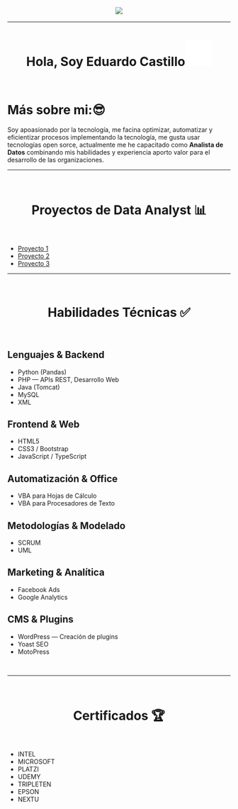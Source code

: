 <p align="center">
  <img src="https://images.netcomlearning.com/cms/banners/ways-to-earn-power-bi-skills-for-data-analyst.png" height="230"/>
</p>
<hr>
<h1 align="center">Hola, Soy Eduardo Castillo<img src="https://github.com/Kathryn-Jie/Kathryn-Jie/blob/main/wave.gif" width="60px"/></h1>
<Br>
<h1>Más sobre mi:😎</h1>

Soy apoasionado por la tecnología, me facina optimizar, automatizar y eficientizar procesos implementando la tecnología, me gusta usar tecnologías open sorce, actualmente me he capacitado como <b>Analista de Datos</b> combinando mis habilidades y experiencia aporto valor para el desarrollo de las organizaciones.


<hr>
<Br>
<h1 align="center">Proyectos de Data Analyst 📊</h1>
<Br>

<ul>
<li><a href="https://github.com/EduardoCastillo20/ProyectoDA1">Proyecto 1</a></li>
<li><a href="https://github.com/EduardoCastillo20/ProyectoDA2">Proyecto 2</a></li>
<li><a href="https://github.com/EduardoCastillo20/ProyectoDA3">Proyecto 3</a></li>
</ul>

<hr>
<Br>
<h1 align="center">Habilidades Técnicas ✅</h1>
<Br>
<h2>Lenguajes & Backend</h2>
<ul>
<li>Python (Pandas)</li>
<li>PHP — APIs REST, Desarrollo Web</li>
<li>Java (Tomcat)</li>
<li>MySQL</li>
<li>XML</li>
</ul>


<h2>Frontend & Web</h2>
<ul>
<li>HTML5</li>
<li>CSS3 / Bootstrap</li>
<li>JavaScript / TypeScript</li>
</ul>


<h2>Automatización & Office</h2>
<ul>
<li>VBA para Hojas de Cálculo</li>
<li>VBA para Procesadores de Texto</li>
</ul>


<h2>Metodologías & Modelado</h2>
<ul>
<li>SCRUM</li>
<li>UML</li>
</ul>


<h2>Marketing & Analítica</h2>
<ul>
<li>Facebook Ads</li>
<li>Google Analytics</li>
</ul>


<h2>CMS & Plugins</h2>
<ul>
<li>WordPress — Creación de plugins</li>
<li>Yoast SEO</li>
<li>MotoPress</li>
</ul>
  
<Br>
<hr>
<Br>
<h1 align="center">Certificados 🏆</h1>
<Br>

<ul>
<li>INTEL</li>
<li>MICROSOFT</li>
<li>PLATZI</li>
<li>UDEMY</li>
<li>TRIPLETEN</li>
<li>EPSON</li>
<li>NEXTU</li>
</ul>
